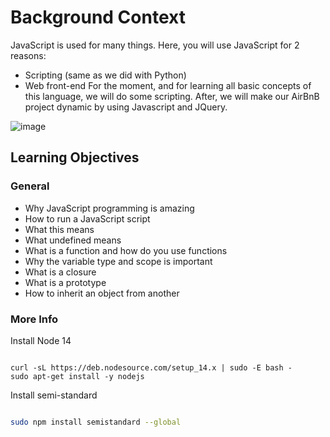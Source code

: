 # Background Context

JavaScript is used for many things. Here, you will use JavaScript for 2 reasons:

* Scripting (same as we did with Python)
* Web front-end
For the moment, and for learning all basic concepts of this language, we will do some scripting. After, we will make our AirBnB project dynamic by using Javascript and JQuery.

![image](Javascript-535.png.jpeg)

## Learning Objectives

### General

* Why JavaScript programming is amazing
* How to run a JavaScript script
* What this means
* What undefined means
* What is a function and how do you use functions
* Why the variable type and scope is important
* What is a closure
* What is a prototype
* How to inherit an object from another

### More Info

Install Node 14

``` Script

curl -sL https://deb.nodesource.com/setup_14.x | sudo -E bash -
sudo apt-get install -y nodejs
```

Install semi-standard

``` bash

sudo npm install semistandard --global

```
